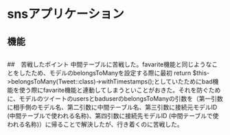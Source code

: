 # snsアプリケーション

## 機能

##

##

##　苦戦したポイント
中間テーブルに苦戦した。favarite機能と同じようなことをしたため、モデルのbelongsToManyを設定する際に最初
return $this->belongsToMany(Tweet::class)->withTimestamps();としていたためにbad機能を使う際にfavarite機能と連動してしまうといことがおきた。それを防ぐために、モデルのツイートのusersとbaduserのbelongsToManyの引数を（第一引数に相手側のモデル名、第二引数に中間テーブル名、第三引数に接続元モデルID (中間テーブルで使われる名称)、第四引数に接続先モデルID (中間テーブルで使われる名称)）に帰ることで解決したが、行き着くのに苦戦した。
